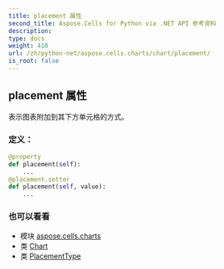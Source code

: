 ```yaml
---
title: placement 属性
second_title: Aspose.Cells for Python via .NET API 参考资料
description:
type: docs
weight: 410
url: /zh/python-net/aspose.cells.charts/chart/placement/
is_root: false
---
```

## placement 属性

表示图表附加到其下方单元格的方式。
### 定义：
```python
@property
def placement(self):
    ...
@placement.setter
def placement(self, value):
    ...
```

### 也可以看看
* 模块 [aspose.cells.charts](../../)
* 类 [Chart](/cells/zh/python-net/aspose.cells.charts/chart)
* 类 [PlacementType](/cells/zh/python-net/aspose.cells.drawing/placementtype)
